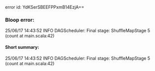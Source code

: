 error id: YdKSerSBEEFPPxmB14EzjA==
### Bloop error:

25/06/17 14:43:52 INFO DAGScheduler: Final stage: ShuffleMapStage 5 (count at main.scala:42)
#### Short summary: 

25/06/17 14:43:52 INFO DAGScheduler: Final stage: ShuffleMapStage 5 (count at main.scala:42)